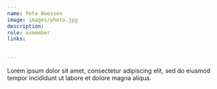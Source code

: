 ```yaml
---
name: Pete Boessen
image: images/photo.jpg
description: 
role: exmember
links:
  

---
```


Lorem ipsum dolor sit amet, consectetur adipiscing elit, sed do eiusmod tempor incididunt ut labore et dolore magna aliqua.
